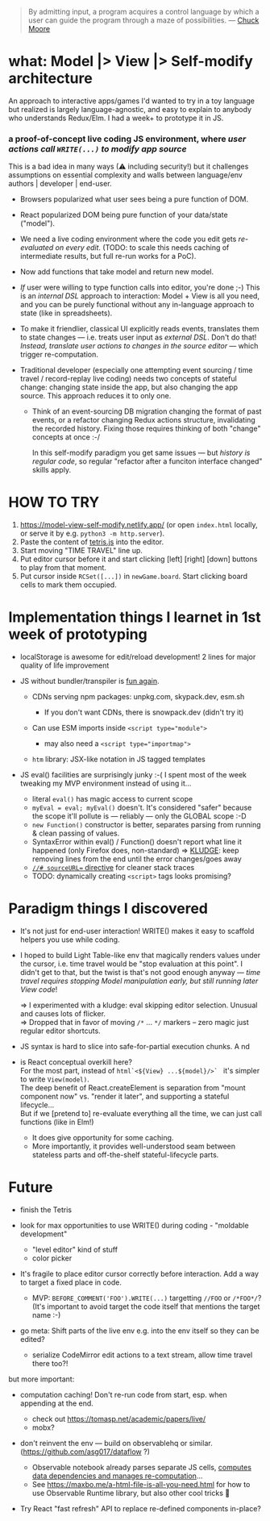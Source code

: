 > By admitting input, a program acquires a control language by which a user can guide the program
> through a maze of possibilities. — [Chuck Moore](http://forth.org/POL.pdf)

# what: Model |> View |> Self-modify architecture

An approach to interactive apps/games I'd wanted to try in a toy language but realized is largely language-agnostic,
and easy to explain to anybody who understands Redux/Elm. I had a week+ to prototype it in JS.

### a proof-of-concept live coding JS environment, where _user actions call `WRITE(...)` to modify app source_

This is a bad idea in many ways (⚠ including security!) but it challenges assumptions 
on essential complexity and walls between language/env authors | developer | end-user.

- Browsers popularized what user sees being a pure function of DOM.
- React popularized DOM being pure function of your data/state ("model").
- We need a live coding environment where the code you edit gets _re-evaluated on every edit_.
  (TODO: to scale this needs caching of intermediate results, but full re-run works for a PoC).

- Now add functions that take model and return new model.
- _If_ user were willing to type function calls into editor, you're done ;-)
  This is an _internal DSL_ approach to interaction: Model + View is all you need, and you can be purely
  functional without any in-language approach to state (like in spreadsheets).

- To make it friendlier, classical UI explicitly reads events, translates them to state changes —
  i.e. treats user input as _external DSL_.  Don't do that!  
  _Instead, translate user actions to changes in the source editor_ — which trigger re-computation.

- Traditional developer (especially one attempting event sourcing / time travel / record-replay live coding)
  needs two concepts of stateful change: changing state inside the app, but also changing the app source.
  This approach reduces it to only one.

  - Think of an event-sourcing DB migration changing the format of past events,
    or a refactor changing Redux actions structure, invalidating the recorded history.
    Fixing those requires thinking of both "change" concepts at once :-/
    
    In this self-modify paradigm you get same issues — but _history is regular code_,
    so regular "refactor after a funciton interface changed" skills apply.

# HOW TO TRY

1. https://model-view-self-modify.netlify.app/ (or open `index.html` locally, or serve it by e.g. `python3 -m http.server`).  
2. Paste the content of [tetris.js](tetris.js) into the editor.
3. Start moving "TIME TRAVEL" line up.
4. Put editor cursor before it and start clicking [left] [right] [down] buttons to play from that moment.
5. Put cursor inside `RCSet([...])` in `newGame.board`.  Start clicking board cells to mark them occupied.

# Implementation things I learnet in 1st week of prototyping

* localStorage is awesome for edit/reload development!
  2 lines for major quality of life improvement

* JS without bundler/transpiler is [fun again][1].
  - CDNs serving npm packages: unpkg.com, skypack.dev, esm.sh
    - If you don't want CDNs, there is snowpack.dev (didn't try it)

  - Can use ESM imports inside `<script type="module">`
    - may also need a `<script type="importmap">`

  - `htm` library: JSX-like notation in JS tagged templates

* JS eval() facilities are surprisingly junky :-(
  I spent most of the week tweaking my MVP environment instead of using it...

  - literal `eval()` has magic access to current scope
  - `myEval = eval; myEval()` doesn't.
    It's considered "safer" because the scope it'll 
    pollute is — reliably — only the GLOBAL scope :-D
  - `new Function()` constructor is better, separates
    parsing from running & clean passing of values.
  - SyntaxError within eval() / Function() doesn't report
    what line it happened (only Firefox does, non-standard)
    => [KLUDGE][2]: keep removing lines from the end until the error changes/goes away
  - [`//# sourceURL=` directive][3] for cleaner stack traces
  - TODO: dynamically creating `<script>` tags looks promising?

[1]: https://dev.to/ekeijl/no-build-todo-app-using-htm-preact-209p
[2]: https://stackoverflow.com/a/76452154/239657
[3]: https://fitzgeraldnick.com/2014/12/05/name-eval-scripts.html

# Paradigm things I discovered

* It's not just for end-user interaction!  WRITE() makes it easy to scaffold helpers you use while coding.

* I hoped to build Light Table-like env that magically renders values under the cursor, 
  i.e. time travel would be "stop evaluation at this point".
  I didn't get to that, but the twist is that's not good enough anyway — 
  *time travel requires stopping Model manipulation early, but still running later View code*!

  => I experimented with a kludge: eval skipping editor selection. Unusual and causes lots of flicker.    
  => Dropped that in favor of moving `/*` ... `*/` markers – zero magic just regular editor shortcuts.

* JS syntax is hard to slice into safe-for-partial execution chunks.
  A nd 

* is React conceptual overkill here?  
  For the most part, instead of ``html`<${View} ...${model}/>` `` it's simpler to write `View(model)`.  
  The deep benefit of React.createElement is separation from "mount component now" vs. "render it later",
  and supporting a stateful lifecycle...  
  But if we [pretend to] re-evaluate everything all the time, we can just call functions (like in Elm!)

  + It does give opportunity for some caching.
  + More importantly, it provides well-understood seam between stateless parts
    and off-the-shelf stateful-lifecycle parts.

# Future

* finish the Tetris

* look for max opportunities to use WRITE() during coding - "moldable development"
  - "level editor" kind of stuff
  - color picker

* It's fragile to place editor cursor correctly before interaction.  Add a way to target a fixed place in code.
  - MVP: `BEFORE_COMMENT('FOO').WRITE(...)` targetting `//FOO` or `/*FOO*/`?  
    (It's important to avoid target the code itself that mentions the target name :-)

* go meta: Shift parts of the live env e.g. <DisplayResult> into the env itself so they can be edited?
  - serialize CodeMirror edit actions to a text stream, allow time travel there too?!

but more important:

* computation caching!  Don't re-run code from start, esp. when appending at the end.
  - check out https://tomasp.net/academic/papers/live/
  - mobx?

* don't reinvent the env — build on observablehq or similar. (https://github.com/asg017/dataflow ?)
  - Observable notebook already parses separate JS cells, [computes data dependencies and manages re-computation](https://observablehq.com/@observablehq/how-observable-runs)...
  - See https://maxbo.me/a-html-file-is-all-you-need.html for how to use Observable Runtime library, but also other cool tricks 🤯

* Try React "fast refresh" API to replace re-defined components in-place?
